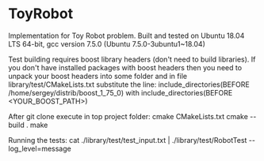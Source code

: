 # ToyRobot
Implementation for Toy Robot problem. Built and tested on Ubuntu 18.04 LTS 64-bit, gcc version 7.5.0 (Ubuntu 7.5.0-3ubuntu1~18.04)

Test building requires boost library headers (don't need to build libraries).
If you don't have installed packages with boost headers then you need to unpack your boost headers into some folder and in file library/test/CMakeLists.txt
substitute the line:
include_directories(BEFORE /home/sergey/distrib/boost_1_75_0)
with
include_directories(BEFORE <YOUR_BOOST_PATH>)

After git clone execute in top project folder:
cmake CMakeLists.txt
cmake --build .
make

Running the tests:
cat ./library/test/test_input.txt | ./library/test/RobotTest --log_level=message

